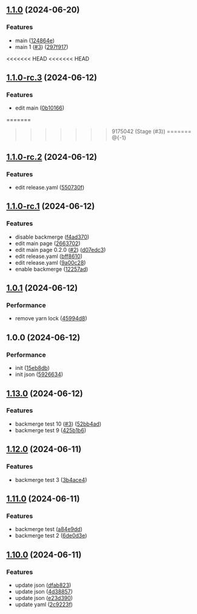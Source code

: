 ## [1.1.0](https://github.com/Juyeong-Byeon/ci-apply-on-existing-repo/compare/v1.0.2...v1.1.0) (2024-06-20)

### Features

* main ([124864e](https://github.com/Juyeong-Byeon/ci-apply-on-existing-repo/commit/124864e396703d39965dfb9087837b59e7dbd9bf))
* main 1 ([#3](https://github.com/Juyeong-Byeon/ci-apply-on-existing-repo/issues/3)) ([297f917](https://github.com/Juyeong-Byeon/ci-apply-on-existing-repo/commit/297f9176172a683d596abe3f513bdb41361c711c))

<<<<<<< HEAD
<<<<<<< HEAD
## [1.1.0-rc.3](https://github.com/Juyeong-Byeon/ci-cd-sementic/compare/v1.1.0-rc.2...v1.1.0-rc.3) (2024-06-12)

### Features

* edit main ([0b10166](https://github.com/Juyeong-Byeon/ci-cd-sementic/commit/0b10166eecbb0ee73a5dfe3f3ae9837cbc071e08))

=======
>>>>>>> 9175042 (Stage (#3))
=======
>>>>>>> @{-1}
## [1.1.0-rc.2](https://github.com/Juyeong-Byeon/ci-cd-sementic/compare/v1.1.0-rc.1...v1.1.0-rc.2) (2024-06-12)

### Features

* edit release.yaml ([550730f](https://github.com/Juyeong-Byeon/ci-cd-sementic/commit/550730fc7a8b18f7a14fcc6892847274fca7cf41))

## [1.1.0-rc.1](https://github.com/Juyeong-Byeon/ci-cd-sementic/compare/v1.0.1...v1.1.0-rc.1) (2024-06-12)

### Features

* disable backmerge ([f4ad370](https://github.com/Juyeong-Byeon/ci-cd-sementic/commit/f4ad3702aeb32dd1db466c850e8aa74070d6b515))
* edit main page ([2663702](https://github.com/Juyeong-Byeon/ci-cd-sementic/commit/2663702090af1d372e298846b1a2fba98cf8f959))
* edit main page 0.2.0 ([#2](https://github.com/Juyeong-Byeon/ci-cd-sementic/issues/2)) ([d07edc3](https://github.com/Juyeong-Byeon/ci-cd-sementic/commit/d07edc3ac63f0a5ea65ef9decfa43a9dfdabc228))
* edit release.yaml ([bff8610](https://github.com/Juyeong-Byeon/ci-cd-sementic/commit/bff86101bb1ef1fa56b41d1e99cea4258384fc35))
* edit release.yaml ([9a00c28](https://github.com/Juyeong-Byeon/ci-cd-sementic/commit/9a00c285e5c74f7440788ac61c32dd5514528de0))
* enable backmerge ([12257ad](https://github.com/Juyeong-Byeon/ci-cd-sementic/commit/12257add953eb2227d5b3dcad09b832a742aeee1))

## [1.0.1](https://github.com/Juyeong-Byeon/ci-cd-sementic/compare/v1.0.0...v1.0.1) (2024-06-12)

### Performance

* remove yarn lock ([45994d8](https://github.com/Juyeong-Byeon/ci-cd-sementic/commit/45994d8361d37ea0bb1c4fff0c566f974c3c9238))

## 1.0.0 (2024-06-12)

### Performance

* init ([15eb8db](https://github.com/Juyeong-Byeon/ci-cd-sementic/commit/15eb8dbacdf7a0aeefba54148fc2d923b6d15acf))
* init json ([5926634](https://github.com/Juyeong-Byeon/ci-cd-sementic/commit/5926634a63c0ec029b8f57982d0e6f87016715b1))

## [1.13.0](https://github.com/Juyeong-Byeon/ci-deploy/compare/v1.12.0...v1.13.0) (2024-06-12)

### Features

*  backmerge test 10 ([#3](https://github.com/Juyeong-Byeon/ci-deploy/issues/3)) ([52bb4ad](https://github.com/Juyeong-Byeon/ci-deploy/commit/52bb4adb2d0a409bf283f3c854c1d13b88568cd1))
*  backmerge test 9 ([425b1b6](https://github.com/Juyeong-Byeon/ci-deploy/commit/425b1b616f1075dc7c40f4390fd2e839eb86bf9b))

## [1.12.0](https://github.com/Juyeong-Byeon/ci-deploy/compare/v1.11.0...v1.12.0) (2024-06-11)

### Features

*  backmerge test 3 ([3b4ace4](https://github.com/Juyeong-Byeon/ci-deploy/commit/3b4ace4bdb4556818b631b9c8cfddd1c3e0af497))

## [1.11.0](https://github.com/Juyeong-Byeon/ci-deploy/compare/v1.10.0...v1.11.0) (2024-06-11)

### Features

*  backmerge test ([a84e9dd](https://github.com/Juyeong-Byeon/ci-deploy/commit/a84e9dd75b29523f923e86814560b4da77870878))
*  backmerge test 2 ([6de0d3e](https://github.com/Juyeong-Byeon/ci-deploy/commit/6de0d3e7829acdccc553dc24bf561405a7027e35))

## [1.10.0](https://github.com/Juyeong-Byeon/ci-deploy/compare/v1.9.0...v1.10.0) (2024-06-11)

### Features

*  update json ([dfab823](https://github.com/Juyeong-Byeon/ci-deploy/commit/dfab823da10c58c99b5648fd8cafec125fb8eff6))
*  update json ([4d38857](https://github.com/Juyeong-Byeon/ci-deploy/commit/4d38857a749180074f7f51132dcfe7ff2d6764de))
*  update json ([e23d390](https://github.com/Juyeong-Byeon/ci-deploy/commit/e23d390bb83684abbedfbaa9992c4004c6651f64))
*  update yaml ([2c9223f](https://github.com/Juyeong-Byeon/ci-deploy/commit/2c9223f8ed758cd6798bf4aab50661e57cf82d3f))
